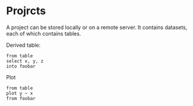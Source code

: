 # Projrcts

A project can be stored locally or on a remote server. It contains
datasets, each of which contains tables.

Derived table:
```
from table
select x, y, z
into foobar
```

Plot
```
from table
plot y ~ x
from foobar
```
